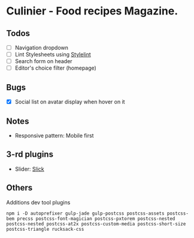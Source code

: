 # Culinier - Food recipes Magazine.

## Todos

- [ ] Navigation dropdown
- [ ] Lint Stylesheets using [Stylelint](http://stylelint.io)
- [ ] Search form on header
- [ ] Editor's choice filter (homepage)

## Bugs

- [x] Social list on avatar display when hover on it

## Notes

* Responsive pattern: Mobile first

## 3-rd plugins

* Slider: [Slick](http://kenwheeler.github.io/slick/)

## Others

Additions dev tool plugins

```
npm i -D autoprefixer gulp-jade gulp-postcss postcss-assets postcss-bem precss postcss-font-magician postcss-pxtorem postcss-nested postcss-nested postcss-at2x postcss-custom-media postcss-short-size postcss-triangle rucksack-css
```
